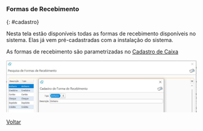 ### Formas de Recebimento

{: #cadastro}

Nesta tela estão disponíveis todas as formas de recebimento disponíveis no sistema. Elas já vem pré-cadastradas com a instalação do sistema.

As formas de recebimento são parametrizadas no [Cadastro de Caixa](caixa_cadastro_caixa.md)

![](images/financeiro_forma_recebimento.jpg)



[Voltar](financeiro.md#financeirocontasreceber)

